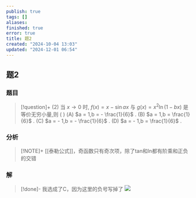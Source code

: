 ```yaml
---
publish: true
tags: []
aliases: 
finished: true
error: true
title: 题2
created: "2024-10-04 13:03"
updated: "2024-12-01 06:54"
---
```

## 题2
### 题目
> [!question]+
> (2) 当 $x \rightarrow  0$ 时, $f\left( x\right)  = x - \sin {ax}$ 与 $g\left( x\right)  = {x}^{2}\ln \left( {1 - {bx}}\right)$ 是等价无穷小量,则 ( )
> (A) $a = 1,b =  - \frac{1}{6}$ . 
> (B) $a = 1,b = \frac{1}{6}$ .
> (C) $a =  - 1,b =  - \frac{1}{6}$ . 
> (D) $a =  - 1,b = \frac{1}{6}$ .
### 分析
> [!NOTE]+
> [[泰勒公式]]，奇函数只有奇次项，除了tan和ln都有阶乘和正负的交错
### 解
> [!done]-
> 我选成了C，因为这里的负号写掉了
> ![](https://img.hwenyi.live/202410290111734.webp)